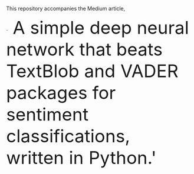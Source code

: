 This repository accompanies the Medium article,

`<font size="20"> A simple deep neural network that beats TextBlob and VADER packages for sentiment classifications, written in Python.'</font>
